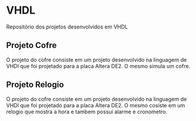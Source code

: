 # VHDL
Repositório dos projetos desenvolvidos em VHDL




## Projeto Cofre

O projeto do cofre consiste em um projeto desenvolvido na linguagem de VHDl que foi projetado para a placa Altera DE2. O mesmo 
simula um cofre.



## Projeto Relogio

O projeto do cofre consiste em um projeto desenvolvido na linguagem de VHDl que foi projetado para a placa Altera DE2. O mesmo 
cosiste em um relogio que mostra a hora e tambem possui alarme e cronometro.


